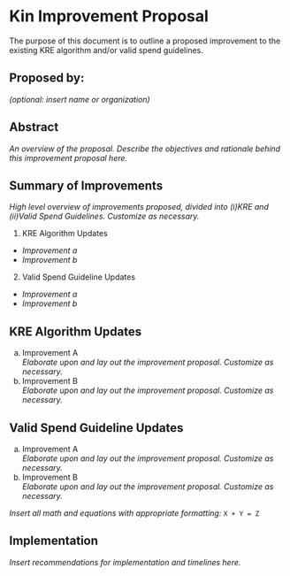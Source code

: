 # Kin Improvement Proposal
The purpose of this document is to outline a proposed improvement to the existing KRE algorithm and/or valid spend guidelines. 

## Proposed by:
*(optional: insert name or organization)*

## Abstract
*An overview of the proposal. Describe the objectives and rationale behind this improvement proposal here.*

## Summary of Improvements
*High level overview of improvements proposed, divided into (i)KRE and (ii)Valid Spend Guidelines. Customize as necessary.*
1. KRE Algorithm Updates
- *Improvement a*
- *Improvement b*
2. Valid Spend Guideline Updates
- *Improvement a* 
- *Improvement b*


## KRE Algorithm Updates

<ol type="a">
  <li>Improvement A</li>
<i>Elaborate upon and lay out the improvement proposal. Customize as necessary.</i>

<li>Improvement B</li>
<i>Elaborate upon and lay out the improvement proposal. Customize as necessary.</i>
</ol>

## Valid Spend Guideline Updates
<ol type="a">
  <li>Improvement A</li>
<i>Elaborate upon and lay out the improvement proposal. Customize as necessary.</i>

<li>Improvement B</li>
<i>Elaborate upon and lay out the improvement proposal. Customize as necessary.</i>
</ol>

*Insert all math and equations with appropriate formatting:*
``` X + Y = Z ```

## Implementation
*Insert recommendations for implementation and timelines here.*
